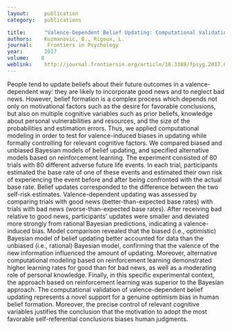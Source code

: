 ```yaml
---
layout:     publication
category:   publications

title:      "Valence-Dependent Belief Updating: Computational Validation"
authors:    Kuzmanovic, B., Rigoux, L.
journal:	 Frontiers in Psychology
year:       2017
volume:    8
weblink:    http://journal.frontiersin.org/article/10.3389/fpsyg.2017.01087/full
---
```


People tend to update beliefs about their future outcomes in a valence-dependent way: they are likely to incorporate good news and to neglect bad news. However, belief formation is a complex process which depends not only on motivational factors such as the desire for favorable conclusions, but also on multiple cognitive variables such as prior beliefs, knowledge about personal vulnerabilities and resources, and the size of the probabilities and estimation errors. Thus, we applied computational modeling in order to test for valence-induced biases in updating while formally controlling for relevant cognitive factors. We compared biased and unbiased Bayesian models of belief updating, and specified alternative models based on reinforcement learning. The experiment consisted of 80 trials with 80 different adverse future life events. In each trial, participants estimated the base rate of one of these events and estimated their own risk of experiencing the event before and after being confronted with the actual base rate. Belief updates corresponded to the difference between the two self-risk estimates. Valence-dependent updating was assessed by comparing trials with good news (better-than-expected base rates) with trials with bad news (worse-than-expected base rates). After receiving bad relative to good news, participants' updates were smaller and deviated more strongly from rational Bayesian predictions, indicating a valence-induced bias. Model comparison revealed that the biased (i.e., optimistic) Bayesian model of belief updating better accounted for data than the unbiased (i.e., rational) Bayesian model, confirming that the valence of the new information influenced the amount of updating. Moreover, alternative computational modeling based on reinforcement learning demonstrated higher learning rates for good than for bad news, as well as a moderating role of personal knowledge. Finally, in this specific experimental context, the approach based on reinforcement learning was superior to the Bayesian approach. The computational validation of valence-dependent belief updating represents a novel support for a genuine optimism bias in human belief formation. Moreover, the precise control of relevant cognitive variables justifies the conclusion that the motivation to adopt the most favorable self-referential conclusions biases human judgments.
